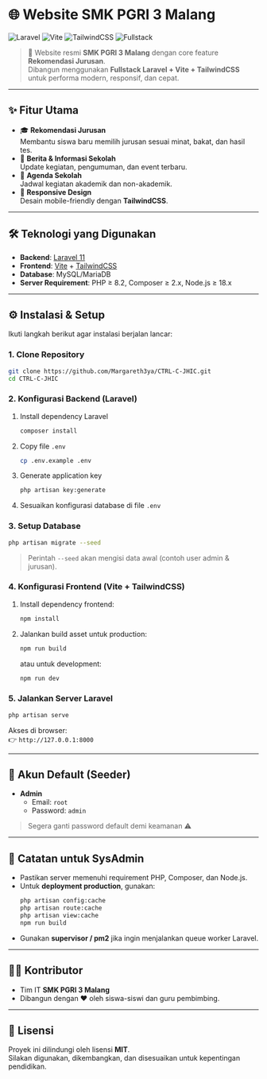 # 🌐 Website SMK PGRI 3 Malang

![Laravel](https://img.shields.io/badge/Laravel-11.x-ff2d20?logo=laravel&logoColor=white)
![Vite](https://img.shields.io/badge/Vite-frontend-646cff?logo=vite&logoColor=yellow)
![TailwindCSS](https://img.shields.io/badge/TailwindCSS-3.x-38b2ac?logo=tailwind-css&logoColor=white)
![Fullstack](https://img.shields.io/badge/Fullstack-yes-blue)

> 🚀 Website resmi **SMK PGRI 3 Malang** dengan core feature **Rekomendasi Jurusan**.  
> Dibangun menggunakan **Fullstack Laravel + Vite + TailwindCSS** untuk performa modern, responsif, dan cepat.

---

## ✨ Fitur Utama

- 🎓 **Rekomendasi Jurusan**  
  Membantu siswa baru memilih jurusan sesuai minat, bakat, dan hasil tes.
- 📰 **Berita & Informasi Sekolah**  
  Update kegiatan, pengumuman, dan event terbaru.
- 📅 **Agenda Sekolah**  
  Jadwal kegiatan akademik dan non-akademik.
- 📱 **Responsive Design**  
  Desain mobile-friendly dengan **TailwindCSS**.

---

## 🛠️ Teknologi yang Digunakan

- **Backend**: [Laravel 11](https://laravel.com/)  
- **Frontend**: [Vite](https://vitejs.dev/) + [TailwindCSS](https://tailwindcss.com/)  
- **Database**: MySQL/MariaDB  
- **Server Requirement**: PHP ≥ 8.2, Composer ≥ 2.x, Node.js ≥ 18.x  

---

## ⚙️ Instalasi & Setup

Ikuti langkah berikut agar instalasi berjalan lancar:

### 1. Clone Repository
```bash
git clone https://github.com/Margareth3ya/CTRL-C-JHIC.git
cd CTRL-C-JHIC
```

### 2. Konfigurasi Backend (Laravel)
1. Install dependency Laravel
   ```bash
   composer install
   ```
2. Copy file `.env`
   ```bash
   cp .env.example .env
   ```
3. Generate application key
   ```bash
   php artisan key:generate
   ```
4. Sesuaikan konfigurasi database di file `.env`
### 3. Setup Database
```bash
php artisan migrate --seed
```
> Perintah `--seed` akan mengisi data awal (contoh user admin & jurusan).

### 4. Konfigurasi Frontend (Vite + TailwindCSS)
1. Install dependency frontend:
   ```bash
   npm install
   ```
2. Jalankan build asset untuk production:
   ```bash
   npm run build
   ```
   atau untuk development:
   ```bash
   npm run dev
   ```

### 5. Jalankan Server Laravel
```bash
php artisan serve
```
Akses di browser:  
👉 `http://127.0.0.1:8000`

---

## 🔑 Akun Default (Seeder)

- **Admin**
  - Email: `root`
  - Password: `admin`

> Segera ganti password default demi keamanan ⚠️

---

## 📌 Catatan untuk SysAdmin

- Pastikan server memenuhi requirement PHP, Composer, dan Node.js.  
- Untuk **deployment production**, gunakan:
  ```bash
  php artisan config:cache
  php artisan route:cache
  php artisan view:cache
  npm run build
  ```
- Gunakan **supervisor / pm2** jika ingin menjalankan queue worker Laravel.

---

## 👨‍💻 Kontributor

- Tim IT **SMK PGRI 3 Malang**  
- Dibangun dengan ❤️ oleh siswa-siswi dan guru pembimbing.

---

## 📜 Lisensi
Proyek ini dilindungi oleh lisensi **MIT**.  
Silakan digunakan, dikembangkan, dan disesuaikan untuk kepentingan pendidikan.

